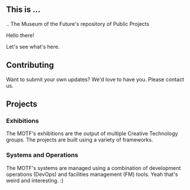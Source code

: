 ## This is ...

.. The Museum of the Future's repository of Public Projects

Hello there!

Let's see what's here.

## Contributing 

Want to submit your own updates? We'd love to have you. Please contact us.

## Projects

### Exhibitions

The MOTF's exhibitions are the output of multiple Creative Technology groups. The projects are built using a variety of frameworks.

### Systems and Operations

The MOTF's systems are managed using a combination of development operations (DevOps) and facilities management (FM) tools. Yeah that's weird and interesting. :)


